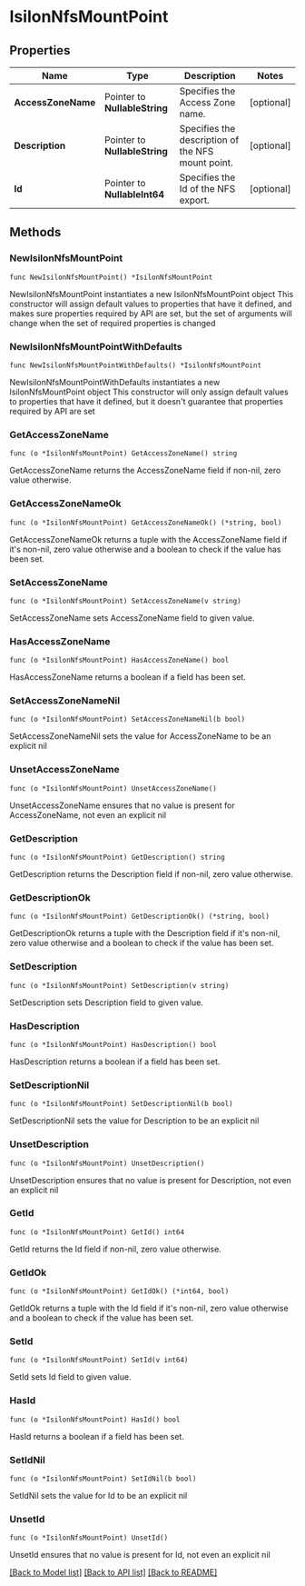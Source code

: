 # IsilonNfsMountPoint

## Properties

Name | Type | Description | Notes
------------ | ------------- | ------------- | -------------
**AccessZoneName** | Pointer to **NullableString** | Specifies the Access Zone name. | [optional] 
**Description** | Pointer to **NullableString** | Specifies the description of the NFS mount point. | [optional] 
**Id** | Pointer to **NullableInt64** | Specifies the Id of the NFS export. | [optional] 

## Methods

### NewIsilonNfsMountPoint

`func NewIsilonNfsMountPoint() *IsilonNfsMountPoint`

NewIsilonNfsMountPoint instantiates a new IsilonNfsMountPoint object
This constructor will assign default values to properties that have it defined,
and makes sure properties required by API are set, but the set of arguments
will change when the set of required properties is changed

### NewIsilonNfsMountPointWithDefaults

`func NewIsilonNfsMountPointWithDefaults() *IsilonNfsMountPoint`

NewIsilonNfsMountPointWithDefaults instantiates a new IsilonNfsMountPoint object
This constructor will only assign default values to properties that have it defined,
but it doesn't guarantee that properties required by API are set

### GetAccessZoneName

`func (o *IsilonNfsMountPoint) GetAccessZoneName() string`

GetAccessZoneName returns the AccessZoneName field if non-nil, zero value otherwise.

### GetAccessZoneNameOk

`func (o *IsilonNfsMountPoint) GetAccessZoneNameOk() (*string, bool)`

GetAccessZoneNameOk returns a tuple with the AccessZoneName field if it's non-nil, zero value otherwise
and a boolean to check if the value has been set.

### SetAccessZoneName

`func (o *IsilonNfsMountPoint) SetAccessZoneName(v string)`

SetAccessZoneName sets AccessZoneName field to given value.

### HasAccessZoneName

`func (o *IsilonNfsMountPoint) HasAccessZoneName() bool`

HasAccessZoneName returns a boolean if a field has been set.

### SetAccessZoneNameNil

`func (o *IsilonNfsMountPoint) SetAccessZoneNameNil(b bool)`

 SetAccessZoneNameNil sets the value for AccessZoneName to be an explicit nil

### UnsetAccessZoneName
`func (o *IsilonNfsMountPoint) UnsetAccessZoneName()`

UnsetAccessZoneName ensures that no value is present for AccessZoneName, not even an explicit nil
### GetDescription

`func (o *IsilonNfsMountPoint) GetDescription() string`

GetDescription returns the Description field if non-nil, zero value otherwise.

### GetDescriptionOk

`func (o *IsilonNfsMountPoint) GetDescriptionOk() (*string, bool)`

GetDescriptionOk returns a tuple with the Description field if it's non-nil, zero value otherwise
and a boolean to check if the value has been set.

### SetDescription

`func (o *IsilonNfsMountPoint) SetDescription(v string)`

SetDescription sets Description field to given value.

### HasDescription

`func (o *IsilonNfsMountPoint) HasDescription() bool`

HasDescription returns a boolean if a field has been set.

### SetDescriptionNil

`func (o *IsilonNfsMountPoint) SetDescriptionNil(b bool)`

 SetDescriptionNil sets the value for Description to be an explicit nil

### UnsetDescription
`func (o *IsilonNfsMountPoint) UnsetDescription()`

UnsetDescription ensures that no value is present for Description, not even an explicit nil
### GetId

`func (o *IsilonNfsMountPoint) GetId() int64`

GetId returns the Id field if non-nil, zero value otherwise.

### GetIdOk

`func (o *IsilonNfsMountPoint) GetIdOk() (*int64, bool)`

GetIdOk returns a tuple with the Id field if it's non-nil, zero value otherwise
and a boolean to check if the value has been set.

### SetId

`func (o *IsilonNfsMountPoint) SetId(v int64)`

SetId sets Id field to given value.

### HasId

`func (o *IsilonNfsMountPoint) HasId() bool`

HasId returns a boolean if a field has been set.

### SetIdNil

`func (o *IsilonNfsMountPoint) SetIdNil(b bool)`

 SetIdNil sets the value for Id to be an explicit nil

### UnsetId
`func (o *IsilonNfsMountPoint) UnsetId()`

UnsetId ensures that no value is present for Id, not even an explicit nil

[[Back to Model list]](../README.md#documentation-for-models) [[Back to API list]](../README.md#documentation-for-api-endpoints) [[Back to README]](../README.md)


